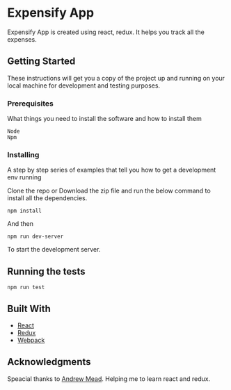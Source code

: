 # Expensify App

Expensify App is created using react, redux. It helps you track all the expenses.

## Getting Started

These instructions will get you a copy of the project up and running on your local machine for development and testing purposes.

### Prerequisites

What things you need to install the software and how to install them

```
Node
Npm
```

### Installing

A step by step series of examples that tell you how to get a development env running

Clone the repo or Download the zip file and run the below command to install all the dependencies.

```
npm install
```

And then

```
npm run dev-server
```

To start the development server.

## Running the tests

```
npm run test
```

## Built With

* [React](https://reactjs.org/docs/getting-started.html)
* [Redux](https://redux.js.org/)
* [Webpack](https://webpack.js.org/concepts/)

## Acknowledgments

Speacial thanks to [Andrew Mead](https://github.com/andrewjmead). Helping me to learn react and redux.
